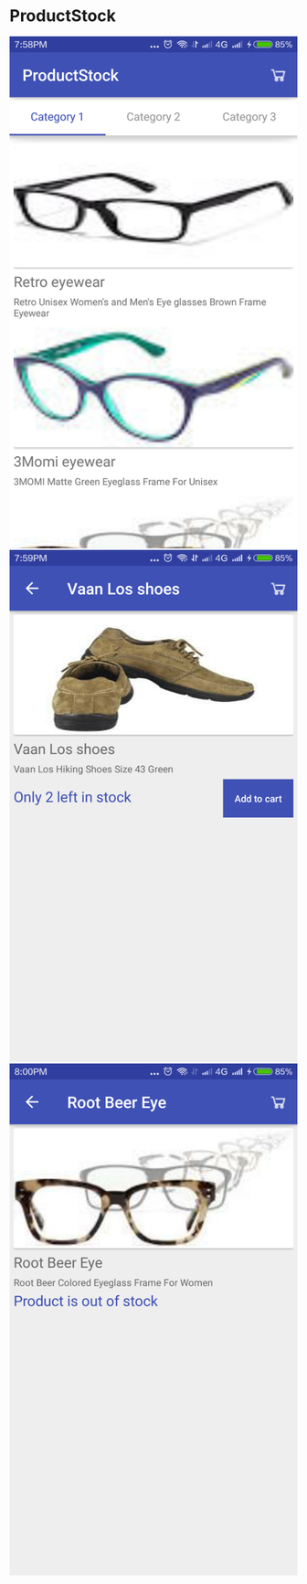 # ProductStock

![alt tag](https://github.com/Sach16/ProductStock/blob/master/device-2017-05-17-195932.png)
![alt tag](https://github.com/Sach16/ProductStock/blob/master/device-2017-05-17-200013.png)
![alt tag](https://github.com/Sach16/ProductStock/blob/master/device-2017-05-17-200057.png)
